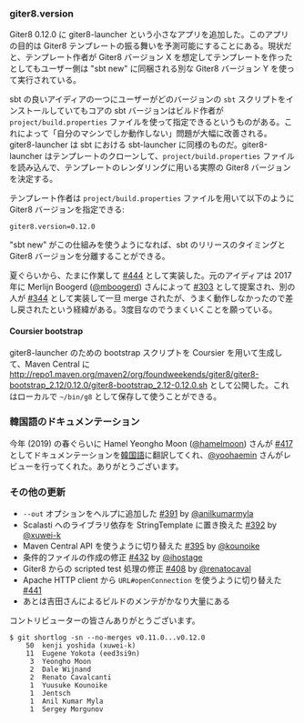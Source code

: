 ### giter8.version

Giter8 0.12.0 に giter8-launcher という小さなアプリを追加した。このアプリの目的は Giter8 テンプレートの振る舞いを予測可能にすることにある。現状だと、テンプレート作者が Giter8 バージョン X を想定してテンプレートを作ったとしてもユーザー側は "sbt new" に同梱される別な Giter8 バージョン Y を使って実行されている。

sbt の良いアイディアの一つにユーザーがどのバージョンの `sbt` スクリプトをインストールしていてもコアの sbt バージョンはビルド作者が `project/build.properties` ファイルを使って指定できるというものがある。これによって「自分のマシンでしか動作しない」問題が大幅に改善される。giter8-launcher は sbt における sbt-launcher に同様のものだ。giter8-launcher はテンプレートのクローンして、`project/build.properties` ファイルを読み込んで、テンプレートのレンダリングに用いる実際の Giter8 バージョンを決定する。

テンプレート作者は `project/build.properties` ファイルを用いて以下のように Giter8 バージョンを指定できる:

```
giter8.version=0.12.0
```

"sbt new" がこの仕組みを使うようになれば、sbt のリリースのタイミングと Giter8 バージョンを分離することができる。

夏ぐらいから、たまに作業して [#444][444] として実装した。元のアイディアは 2017年に Merlijn Boogerd ([@mboogerd][@mboogerd]) さんによって [#303][303] として提案され、別の人が [#344][344] として実装して一旦 merge されたが、うまく動作しなかったので差し戻されたという経緯がある。3度目なのでうまくいくことを願っている。

#### Coursier bootstrap

giter8-launcher のための bootstrap スクリプトを Coursier を用いて生成して、Maven Central に <http://repo1.maven.org/maven2/org/foundweekends/giter8/giter8-bootstrap_2.12/0.12.0/giter8-bootstrap_2.12-0.12.0.sh> として公開した。これはローカルで `~/bin/g8` として保存して使うことができる。

### 韓国語のドキュメンテーション

今年 (2019) の春ぐらいに Hamel Yeongho Moon ([@hamelmoon][@hamelmoon]) さんが [#417][417] としてドキュメンテーションを[韓国語](http://www.foundweekends.org/giter8/ko/)に翻訳してくれ、[@yoohaemin][@yoohaemin] さんがレビューを行ってくれた。ありがとうございます。

### その他の更新

- `--out` オプションをヘルプに追加した [#391][391] by [@anilkumarmyla][@anilkumarmyla]
- Scalasti へのライブラリ依存を StringTemplate に置き換えた [#392][392] by [@xuwei-k][@xuwei-k]
- Maven Central API を使うように切り替えた [#395][395] by [@kounoike][@kounoike]
- 条件的ファイルの作成の修正 [#432][432] by [@ihostage][@ihostage]
- Giter8 からの scripted test 処理の修正 [#408][408] by [@renatocaval][@renatocaval]
- Apache HTTP client から `URL#openConnection` を使うように切り替えた [#441][441]
- あとは吉田さんによるビルドのメンテがかなり大量にある

コントリビューターの皆さんありがとうございます。

```
$ git shortlog -sn --no-merges v0.11.0...v0.12.0
    50  kenji yoshida (xuwei-k)
    11  Eugene Yokota (eed3si9n)
     3  Yeongho Moon
     2  Dale Wijnand
     2  Renato Cavalcanti
     1  Yuusuke Kounoike
     1  Jentsch
     1  Anil Kumar Myla
     1  Sergey Morgunov
```

  [@anilkumarmyla]: https://github.com/anilkumarmyla
  [@xuwei-k]: https://github.com/xuwei-k
  [@kounoike]: https://github.com/kounoike
  [@hamelmoon]: https://github.com/hamelmoon
  [@yoohaemin]: https://github.com/yoohaemin
  [@ihostage]: https://github.com/ihostage
  [@renatocaval]: https://github.com/renatocaval
  [@eed3si9n]: https://github.com/eed3si9n
  [@mboogerd]: https://github.com/mboogerd
  [303]: https://github.com/foundweekends/giter8/pull/303
  [391]: https://github.com/foundweekends/giter8/pull/391
  [392]: https://github.com/foundweekends/giter8/pull/392
  [395]: https://github.com/foundweekends/giter8/pull/395
  [408]: https://github.com/foundweekends/giter8/pull/408
  [417]: https://github.com/foundweekends/giter8/pull/417
  [432]: https://github.com/foundweekends/giter8/pull/432
  [441]: https://github.com/foundweekends/giter8/pull/441
  [444]: https://github.com/foundweekends/giter8/pull/444
  [344]: https://github.com/foundweekends/giter8/pull/344
